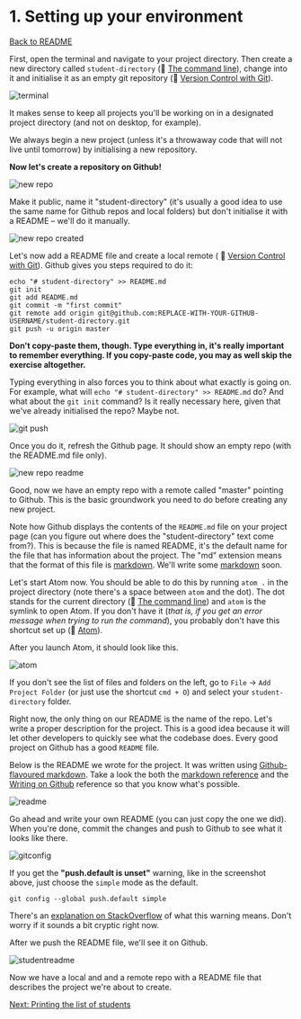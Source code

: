 # 1. Setting up your environment

[Back to README](README.md)

First, open the terminal and navigate to your project directory. Then create a new directory called `student-directory` (:pill: [The command line](https://github.com/makersacademy/pre_course/blob/master/pills/command_line.md)), change into it and initialise it as an empty git repository (:pill: [Version Control with Git](https://github.com/makersacademy/pre_course/blob/master/pills/git.md)).

![terminal](./images/term.png)

It makes sense to keep all projects you'll be working on in a designated project directory (and not on desktop, for example).

We always begin a new project (unless it's a throwaway code that will not live until tomorrow) by initialising a new repository.

**Now let's create a repository on Github!**

![new repo](./images/new_github_repo.png)

Make it public, name it "student-directory" (it's usually a good idea to use the same name for Github repos and local folders) but don't initialise it with a README – we'll do it manually.

![new repo created](./images/new_github_repo_created.png)

Let's now add a README file and create a local remote ( :pill: [Version Control with Git](https://github.com/makersacademy/pre_course/blob/master/pills/git.md)). Github gives you steps required to do it:

````
echo "# student-directory" >> README.md
git init
git add README.md
git commit -m "first commit"
git remote add origin git@github.com:REPLACE-WITH-YOUR-GITHUB-USERNAME/student-directory.git
git push -u origin master
````

**Don't copy-paste them, though. Type everything in, it's really important to remember everything. If you copy-paste code, you may as well skip the exercise altogether.**

Typing everything in also forces you to think about what exactly is going on. For example, what will `echo "# student-directory" >> README.md` do? And
what about the `git init` command? Is it really necessary here, given that we've already initialised the repo? Maybe not.

![git push](./images/git_push.png)

Once you do it, refresh the Github page. It should show an empty repo (with the README.md file only).

![new repo readme](./images/new_github_repo_readme.png)

Good, now we have an empty repo with a remote called "master" pointing to Github. This is the basic groundwork you need to do before creating any new project.

Note how Github displays the contents of the `README.md` file on your project page (can you figure out where does the "student-directory" text come from?). This is because the file is named README, it's the default name for the file that has information about the project. The "md" extension means that the format of this file is [markdown](http://daringfireball.net/projects/markdown/syntax). We'll write some [markdown](http://daringfireball.net/projects/markdown/syntax) soon.

Let's start Atom now. You should be able to do this by running `atom .` in the project directory (note there's a space between `atom` and the dot). The dot stands for the current directory (:pill: [The command line](https://github.com/makersacademy/pre_course/blob/master/pills/command_line.md)) and `atom` is the symlink to open Atom. If you don't have it (_that is, if you get an error message when trying to run the command_), you probably don't have this shortcut set up (:pill: [Atom](https://github.com/makersacademy/pre_course/blob/master/pills/installing_atom.md)).

After you launch Atom, it should look like this.

![atom](./images/atom.png)

If you don't see the list of files and folders on the left, go to `File` → `Add Project Folder` (or just use the shortcut `cmd + O`) and select your `student-directory` folder.

Right now, the only thing on our README is the name of the repo. Let's write a proper description for the project. This is a good idea because it will let other developers to quickly see what the codebase does. Every good project on Github has a good `README` file.

Below is the README we wrote for the project. It was written using [Github-flavoured markdown](https://help.github.com/articles/about-writing-and-formatting-on-github/). Take a look the both the [markdown reference](http://daringfireball.net/projects/markdown/syntax) and the [Writing on Github](https://help.github.com/categories/writing-on-github/) reference so that you know what's possible.

![readme](./images/readme.png)

 Go ahead and write your own README (you can just copy the one we did). When you're done, commit the changes and push to Github to see what it looks like there.

![gitconfig](./images/git_config.png)

If you get the **"push.default is unset"** warning, like in the screenshot above, just choose the `simple` mode as the default.

````
git config --global push.default simple
````

There's an [explanation on StackOverflow](http://stackoverflow.com/questions/11872984/what-is-the-difference-between-git-push-default-current-and-push-default-upstrea) of what this warning means. Don't worry if it sounds a bit cryptic right now.

After we push the README file, we'll see it on Github.

![studentreadme](./images/student_directory_readme.png)

Now we have a local and and a remote repo with a README file that describes the project we're about to create.

[Next: Printing the list of students](02_printing_list_students.md)
